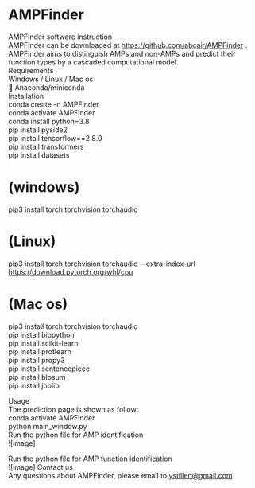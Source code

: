 # AMPFinder
 
AMPFinder software instruction  
AMPFinder can be downloaded at https://github.com/abcair/AMPFinder .  
AMPFinder aims to distinguish AMPs and non-AMPs and predict their function types by a cascaded computational model.  
Requirements  
Windows / Linux / Mac os  
	Anaconda/miniconda  
Installation  
conda create -n AMPFinder  
conda activate AMPFinder  
conda install python=3.8  
pip install pyside2  
pip install tensorflow==2.8.0  
pip install transformers  
pip install datasets     
# (windows)  
pip3 install torch torchvision torchaudio   
# (Linux)  
pip3 install torch torchvision torchaudio --extra-index-url https://download.pytorch.org/whl/cpu   
# (Mac os)  
pip3 install torch torchvision torchaudio   
pip install biopython  
pip install scikit-learn  
pip install protlearn  
pip install propy3  
pip install sentencepiece  
pip install blosum  
pip install joblib  
  
Usage  
The prediction page is shown as follow:  
conda activate AMPFinder  
python main_window.py  
Run the python file for AMP identification  
![image]

Run the python file for AMP function identification  
![image]
Contact us  
Any questions about AMPFinder, please email to ystillen@gmail.com  
